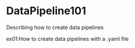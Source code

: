 # DataPipeline101

Describing how to create data pipelines

ex01:How to create data pipelines with a .yaml file
